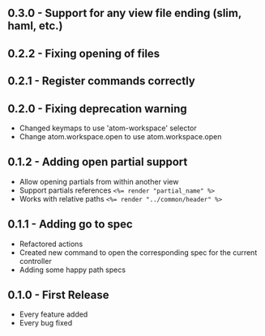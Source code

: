 ## 0.3.0 - Support for any view file ending (slim, haml, etc.)

## 0.2.2 - Fixing opening of files

## 0.2.1 - Register commands correctly

## 0.2.0 - Fixing deprecation warning
* Changed keymaps to use 'atom-workspace' selector
* Change atom.workspace.open to use atom.workspace.open

## 0.1.2 - Adding open partial support
* Allow opening partials from within another view
 * Support partials references `<%= render "partial_name" %>`
 * Works with relative paths `<%= render "../common/header" %>`

## 0.1.1 - Adding go to spec
* Refactored actions
* Created new command to open the corresponding spec for the current controller
* Adding some happy path specs

## 0.1.0 - First Release
* Every feature added
* Every bug fixed

